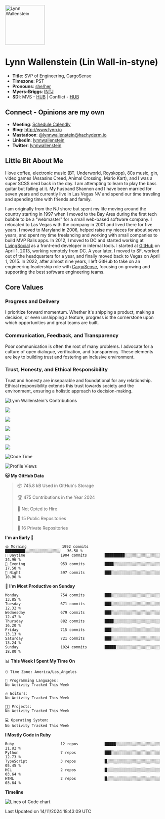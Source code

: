<img src="https://user-images.githubusercontent.com/2606/58603343-41cfc300-8245-11e9-9777-331a47ceb635.jpg" alt="Lynn Wallenstein" width="128px" align="center" />


# Lynn Wallenstein (Lin Wall-in-styne)

- **Title**: SVP of Engineering, CargoSense
- **Timezone**: PST
- **Pronouns**: [she/her](https://pronouns.org/she-her)
- **Myers–Briggs**: [INTJ](https://www.16personalities.com/intj-personality)
- **SDI**: MVS - [HUB](strength-deployment-inventory.pdf) | Conflict - [HUB](strength-deployment-inventory.pdf)

## Connect - Opinions are my own
- **Meeting**: [Schedule Calendly](https://calendly.com/lynnwallenstein)
- **Blog**: http://www.lynn.io
- **Mastadoon**: [@lynnwallenstein@hachyderm.io](https://hachyderm.io/web/@lynnwallenstein)
- **LinkedIn**: [lynnwallenstein](https://www.linkedin.com/in/lynnwallenstein/) 
- **Twitter**: [lynnwallenstein](https://twitter.com/lynnwallenstein)

## Little Bit About Me

I love coffee, electronic music (BT, Underworld, Royskopp), 80s music, gin, video games (Assasins Creed, Animal Crossing, Mario Kart), and I was a super SCSS nerd back in the day. I am attempting to learn to play the bass guitar but failing at it. My husband Shannon and I have been married for seven years and currently live in Las Vegas NV and spend our time traveling and spending time with friends and family.

I am originally from the NJ shore but spent my life moving around the country starting in 1997 when I moved to the Bay Area during the first tech bubble to be a "webmaster" for a small web-based software company. I relocated to Las Vegas with the company in 2001 and lived there for five years. I moved to Maryland in 2006, helped raise my nieces for about seven years, and spent my time freelancing and working with small companies to build MVP Rails apps. In 2012, I moved to DC and started working at [LivingSocial](https://www.livingsocial.com/) as a front-end developer in internal tools. I started at [GitHub](https://www.github.com) on April 1, 2013, working remotely from DC. A year later, I moved to SF, worked out of the headquarters for a year, and finally moved back to Vegas on April 1, 2015. In 2022, after almost nine years, I left GitHub to take on an engineering leadership role with [CargoSense](http://www.cargosense.com), focusing on growing and supporting the best software engineering teams. 

## Core Values

### Progress and Delivery

I prioritize forward momentum. Whether it's shipping a product, making a decision, or even unshipping a feature, progress is the cornerstone upon which opportunities and great teams are built.

### Communication, Feedback, and Transparency

Poor communication is often the root of many problems. I advocate for a culture of open dialogue, verification, and transparency. These elements are key to building trust and fostering an inclusive environment.

### Trust, Honesty, and Ethical Responsibility

Trust and honesty are inseparable and foundational for any relationship. Ethical responsibility extends this trust towards society and the environment, ensuring a holistic approach to decision-making.

<img src="https://raw.githubusercontent.com/lynnwallenstein/lynnwallenstein/main/images/contributions.png" alt="Lynn Wallenstein's Contributions" />

![](http://github-profile-summary-cards.vercel.app/api/cards/profile-details?username=lynnwallenstein&theme=default)

![](http://github-profile-summary-cards.vercel.app/api/cards/repos-per-language?username=lynnwallenstein&theme=default)

![](http://github-profile-summary-cards.vercel.app/api/cards/most-commit-language?username=lynnwallenstein&theme=default)

![](http://github-profile-summary-cards.vercel.app/api/cards/stats?username=lynnwallenstein&theme=default)

![](http://github-profile-summary-cards.vercel.app/api/cards/productive-time?username=lynnwallenstein&theme=default&utcOffset=8)

<!--START_SECTION:waka-->
![Code Time](http://img.shields.io/badge/Code%20Time-153%20hrs%2057%20mins-blue)

![Profile Views](http://img.shields.io/badge/Profile%20Views-2-blue)

**🐱 My GitHub Data** 

> 📦 745.8 kB Used in GitHub's Storage 
 > 
> 🏆 475 Contributions in the Year 2024
 > 
> 🚫 Not Opted to Hire
 > 
> 📜 15 Public Repositories 
 > 
> 🔑 16 Private Repositories 
 > 
**I'm an Early 🐤** 

```text
🌞 Morning                1992 commits        █████████░░░░░░░░░░░░░░░░   36.58 % 
🌆 Daytime                1904 commits        █████████░░░░░░░░░░░░░░░░   34.96 % 
🌃 Evening                953 commits         ████░░░░░░░░░░░░░░░░░░░░░   17.50 % 
🌙 Night                  597 commits         ███░░░░░░░░░░░░░░░░░░░░░░   10.96 % 
```
📅 **I'm Most Productive on Sunday** 

```text
Monday                   754 commits         ███░░░░░░░░░░░░░░░░░░░░░░   13.85 % 
Tuesday                  671 commits         ███░░░░░░░░░░░░░░░░░░░░░░   12.32 % 
Wednesday                679 commits         ███░░░░░░░░░░░░░░░░░░░░░░   12.47 % 
Thursday                 882 commits         ████░░░░░░░░░░░░░░░░░░░░░   16.20 % 
Friday                   715 commits         ███░░░░░░░░░░░░░░░░░░░░░░   13.13 % 
Saturday                 721 commits         ███░░░░░░░░░░░░░░░░░░░░░░   13.24 % 
Sunday                   1024 commits        █████░░░░░░░░░░░░░░░░░░░░   18.80 % 
```


📊 **This Week I Spent My Time On** 

```text
🕑︎ Time Zone: America/Los_Angeles

💬 Programming Languages: 
No Activity Tracked This Week

🔥 Editors: 
No Activity Tracked This Week

🐱‍💻 Projects: 
No Activity Tracked This Week

💻 Operating System: 
No Activity Tracked This Week
```

**I Mostly Code in Ruby** 

```text
Ruby                     12 repos            █████░░░░░░░░░░░░░░░░░░░░   21.82 % 
Python                   7 repos             ███░░░░░░░░░░░░░░░░░░░░░░   12.73 % 
TypeScript               3 repos             █░░░░░░░░░░░░░░░░░░░░░░░░   05.45 % 
HCL                      2 repos             █░░░░░░░░░░░░░░░░░░░░░░░░   03.64 % 
HTML                     2 repos             █░░░░░░░░░░░░░░░░░░░░░░░░   03.64 % 
```



**Timeline**

![Lines of Code chart](https://raw.githubusercontent.com/lynnwallenstein/lynnwallenstein/main/assets/bar_graph.png)


 Last Updated on 14/11/2024 18:43:09 UTC
<!--END_SECTION:waka-->

